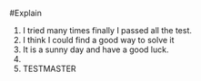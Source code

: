 #Explain
1. I tried many times finally I passed all the test.
2. I think I could find a good way to solve it
3. It is a sunny day and have a good luck.
4.     
5. TESTMASTER